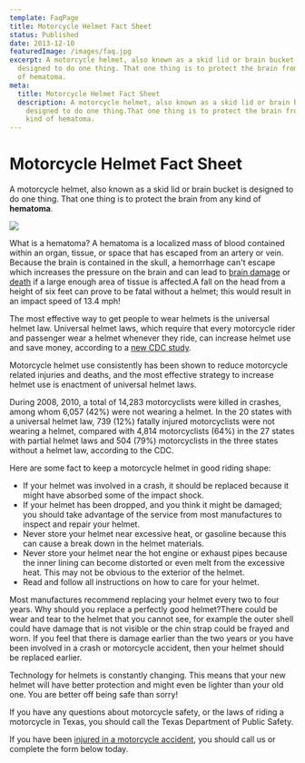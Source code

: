 ```yaml
---
template: FaqPage
title: Motorcycle Helmet Fact Sheet
status: Published
date: 2013-12-10
featuredImage: /images/faq.jpg
excerpt: A motorcycle helmet, also known as a skid lid or brain bucket is
  designed to do one thing. That one thing is to protect the brain from any kind
  of hematoma.
meta:
  title: Motorcycle Helmet Fact Sheet
  description: A motorcycle helmet, also known as a skid lid or brain bucket is
    designed to do one thing.That one thing is to protect the brain from any
    kind of hematoma.
---
```

<!--StartFragment-->

# Motorcycle Helmet Fact Sheet

A motorcycle helmet, also known as a skid lid or brain bucket is designed to do one thing. That one thing is to protect the brain from any kind of **hematoma**.

![](/images/helmet.jpg)

What is a hematoma? A hematoma is a localized mass of blood contained within an organ, tissue, or space that has escaped from an artery or vein. Because the brain is contained in the skull, a hemorrhage can't escape which increases the pressure on the brain and can lead to [brain damage](https://www.austinaccidentlawyer.com/practice-areas/brain-injury-lawyers/) or [death](https://www.austinaccidentlawyer.com/practice-areas/wrongful-death-attorney/) if a large enough area of tissue is affected.A fall on the head from a height of six feet can prove to be fatal without a helmet; this would result in an impact speed of 13.4 mph!

The most effective way to get people to wear helmets is the universal helmet law. Universal helmet laws, which require that every motorcycle rider and passenger wear a helmet whenever they ride, can increase helmet use and save money, according to a [new CDC study](http://www.cdc.gov/mmwr/preview/mmwrhtml/mm6123a1.htm?s_cid=mm6123a1_w).

Motorcycle helmet use consistently has been shown to reduce motorcycle related injuries and deaths, and the most effective strategy to increase helmet use is enactment of universal helmet laws.

During 2008, 2010, a total of 14,283 motorcyclists were killed in crashes, among whom 6,057 (42%) were not wearing a helmet. In the 20 states with a universal helmet law, 739 (12%) fatally injured motorcyclists were not wearing a helmet, compared with 4,814 motorcyclists (64%) in the 27 states with partial helmet laws and 504 (79%) motorcyclists in the three states without a helmet law, according to the CDC.

Here are some fact to keep a motorcycle helmet in good riding shape:

* If your helmet was involved in a crash, it should be replaced because it might have absorbed some of the impact shock.
* If your helmet has been dropped, and you think it might be damaged; you should take advantage of the service from most manufactures to inspect and repair your helmet.
* Never store your helmet near excessive heat, or gasoline because this can cause a break down in the helmet materials.
* Never store your helmet near the hot engine or exhaust pipes because the inner lining can become distorted or even melt from the excessive heat. This may not be obvious to the exterior of the helmet.
* Read and follow all instructions on how to care for your helmet.

Most manufactures recommend replacing your helmet every two to four years. Why should you replace a perfectly good helmet?There could be wear and tear to the helmet that you cannot see, for example the outer shell could have damage that is not visible or the chin strap could be frayed and worn. If you feel that there is damage earlier than the two years or you have been involved in a crash or motorcycle accident, then your helmet should be replaced earlier.

Technology for helmets is constantly changing. This means that your new helmet will have better protection and might even be lighter than your old one. You are better off being safe than sorry!

If you have any questions about motorcycle safety, or the laws of riding a motorcycle in Texas, you should call the Texas Department of Public Safety.

If you have been [injured in a motorcycle accident](https://www.austinaccidentlawyer.com/practice-areas/motorcycle-accident-attorney/ "Motorcycle Accidents"), you should call us or complete the form below today.

<!--EndFragment-->